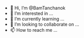 - 👋 Hi, I’m @BamTanchanok
- 👀 I’m interested in ...
- 🌱 I’m currently learning ...
- 💞️ I’m looking to collaborate on ...
- 📫 How to reach me ...

<!---
BamTanchanok/BamTanchanok is a ✨ special ✨ repository because its `README.md` (this file) appears on your GitHub profile.
You can click the Preview link to take a look at your changes.
--->
